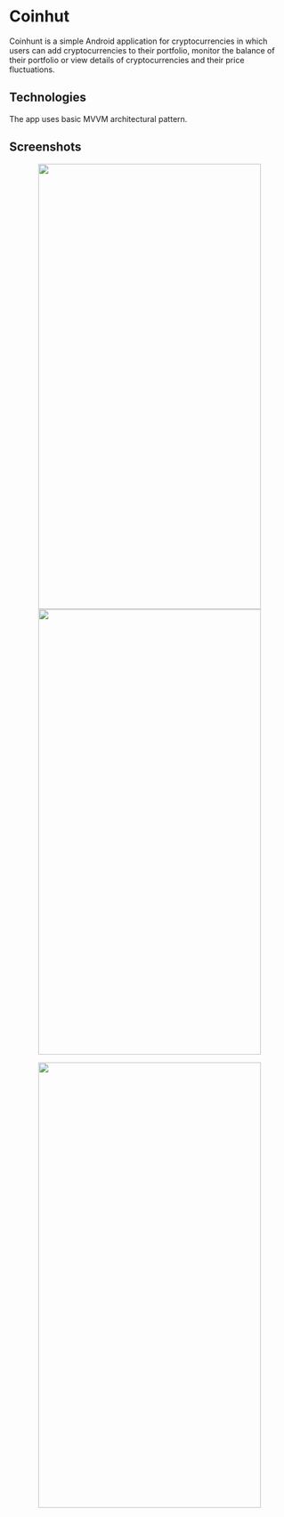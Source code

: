 # Coinhut

Coinhunt is a simple Android application for cryptocurrencies in which users can add cryptocurrencies to their portfolio, monitor the balance of their portfolio or view details of cryptocurrencies and their price fluctuations.

## Technologies

The app uses basic MVVM architectural pattern.

## Screenshots

<p align="center">
  <kbd> <img src="https://user-images.githubusercontent.com/46069535/172251587-7cd1bfc3-3c48-47f4-b665-143ea866f01f.jpg" width="400" height="800" /> </kbd>
  <kbd> <img src="https://user-images.githubusercontent.com/46069535/172251574-40ba516f-da2a-4be9-ace8-a1debff929bd.jpg" width="400" height="800" /> </kbd>
  </p>

<p align="center" border="1px solid black">
  
  </p>

<p align="center">
  <kbd> <img src="https://user-images.githubusercontent.com/46069535/172251581-b528eb75-675d-4a11-9f13-8ba08d048117.jpg" width="400" height="800" /> </kbd>
  </p>





